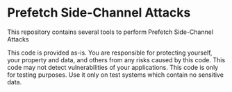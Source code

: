 # Prefetch Side-Channel Attacks
This repository contains several tools to perform Prefetch Side-Channel Attacks

This code is provided as-is. You are responsible for protecting yourself, your property and data, and others from any risks caused by this code. This code may not detect vulnerabilities of your applications. This code is only for testing purposes. Use it only on test systems which contain no sensitive data.


